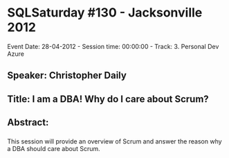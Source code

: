 # SQLSaturday #130 - Jacksonville 2012
Event Date: 28-04-2012 - Session time: 00:00:00 - Track: 3. Personal Dev  Azure
## Speaker: Christopher Daily
## Title: I am a DBA!  Why do I care about Scrum?
## Abstract:
### 



This session will provide an overview of Scrum and answer the reason why a DBA should care about Scrum.





